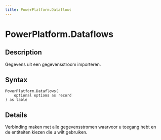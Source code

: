 ```yaml
---
title: PowerPlatform.Dataflows
---
```


# PowerPlatform.Dataflows


## Description

Gegevens uit een gegevensstroom importeren.


## Syntax

```powerquery
PowerPlatform.Dataflows(
    optional options as record
) as table
```


## Details

Verbinding maken met alle gegevensstromen waarvoor u toegang hebt en de entiteiten kiezen die u wilt gebruiken.


